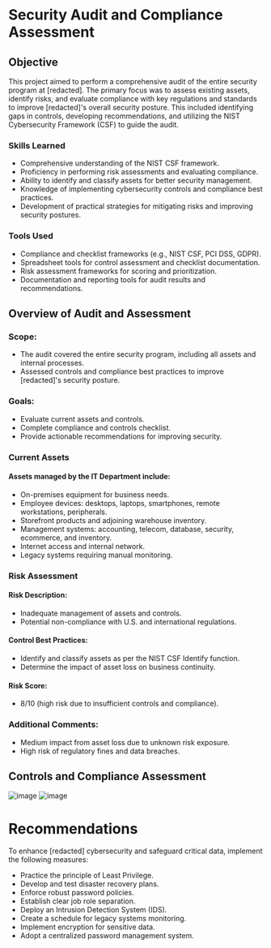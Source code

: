 # Security Audit and Compliance Assessment

## Objective

This project aimed to perform a comprehensive audit of the entire security program at [redacted]. The primary focus was to assess existing assets, identify risks, and evaluate compliance with key regulations and standards to improve [redacted]'s overall security posture. This included identifying gaps in controls, developing recommendations, and utilizing the NIST Cybersecurity Framework (CSF) to guide the audit.

### Skills Learned

- Comprehensive understanding of the NIST CSF framework.
- Proficiency in performing risk assessments and evaluating compliance.
- Ability to identify and classify assets for better security management.
- Knowledge of implementing cybersecurity controls and compliance best practices.
- Development of practical strategies for mitigating risks and improving security postures.

### Tools Used

- Compliance and checklist frameworks (e.g., NIST CSF, PCI DSS, GDPR).
- Spreadsheet tools for control assessment and checklist documentation.
- Risk assessment frameworks for scoring and prioritization.
- Documentation and reporting tools for audit results and recommendations.

## Overview of Audit and Assessment
### Scope:
- The audit covered the entire security program, including all assets and internal processes.
- Assessed controls and compliance best practices to improve [redacted]'s security posture.

### Goals:
- Evaluate current assets and controls.
- Complete compliance and controls checklist.
- Provide actionable recommendations for improving security.

### Current Assets

#### Assets managed by the IT Department include:
- On-premises equipment for business needs.
- Employee devices: desktops, laptops, smartphones, remote workstations, peripherals.
- Storefront products and adjoining warehouse inventory.
- Management systems: accounting, telecom, database, security, ecommerce, and inventory.
- Internet access and internal network.
- Legacy systems requiring manual monitoring.

### Risk Assessment

#### Risk Description:
- Inadequate management of assets and controls.
- Potential non-compliance with U.S. and international regulations.

#### Control Best Practices:
- Identify and classify assets as per the NIST CSF Identify function.
- Determine the impact of asset loss on business continuity.

#### Risk Score:
- 8/10 (high risk due to insufficient controls and compliance).

### Additional Comments:
- Medium impact from asset loss due to unknown risk exposure.
- High risk of regulatory fines and data breaches.

## Controls and Compliance Assessment
![image](https://github.com/user-attachments/assets/e2cae24d-97f9-4856-a189-43b9a0304199)
![image](https://github.com/user-attachments/assets/04af726d-5ec5-47d2-863b-44110279dc7b)

# Recommendations
To enhance [redacted] cybersecurity and safeguard critical data, implement the following measures:

- Practice the principle of Least Privilege.
- Develop and test disaster recovery plans.
- Enforce robust password policies.
- Establish clear job role separation.
- Deploy an Intrusion Detection System (IDS).
- Create a schedule for legacy systems monitoring.
- Implement encryption for sensitive data.
- Adopt a centralized password management system.
